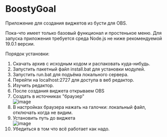 # BoostyGoal
Приложение для создания виджетов из бусти для OBS.

Пока-что имеет только базовый функционал и простенькое меню.
Для запуска приложения требуется среда Node.js не ниже рекомендуемой 19.0.1 версии.


Порядок установки:

1. Скачать архив с исходным кодом и распаковать куда-нибудь.
2. Запустить пакетный файл install.bat для установки модулей.
3. Запустить run.bat для подъёма локального сервера.
4. Перейти на localhost:2727 для доступа в веб редактор.
5. Изучить редактор.
6. После создания виджета открываем OBS
7. Создать в источниках "браузер"<br>
![image](https://github.com/zevordex/BoostyGoal/assets/60899690/b3311a4f-61f2-407e-a7d4-1b0c7288481e)
9. В настройках браузера нажать на галочки: локальный файл, отключать когда не видим.
10. Установить путь до виджета<br>
![image](https://github.com/zevordex/BoostyGoal/assets/60899690/68a8eafe-fbb8-4b31-8c12-23bfd5636001)
11. Убедиться в том что всё работает как надо.

